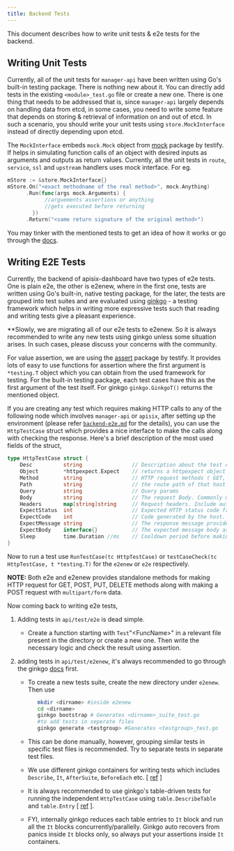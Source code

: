 ```yaml
---
title: Backend Tests
---
```


<!--
#
# Licensed to the Apache Software Foundation (ASF) under one or more
# contributor license agreements.  See the NOTICE file distributed with
# this work for additional information regarding copyright ownership.
# The ASF licenses this file to You under the Apache License, Version 2.0
# (the "License"); you may not use this file except in compliance with
# the License.  You may obtain a copy of the License at
#
#     http://www.apache.org/licenses/LICENSE-2.0
#
# Unless required by applicable law or agreed to in writing, software
# distributed under the License is distributed on an "AS IS" BASIS,
# WITHOUT WARRANTIES OR CONDITIONS OF ANY KIND, either express or implied.
# See the License for the specific language governing permissions and
# limitations under the License.
#
-->

This document describes how to write unit tests & e2e tests for the backend.

## Writing Unit Tests

Currently, all of the unit tests for `manager-api` have been written using Go's built-in testing package. There is nothing new about it. You can directly add tests in the existing `<module>_test.go` file or create a new one. There is one thing that needs to be addressed that is, since `manager-api` largely depends on handling data from etcd, in some cases, you need to write some feature that depends on storing & retrieval of information on and out of etcd. In such a scenario, you should write your unit tests using `store.MockInterface` instead of directly depending upon etcd.

The `MockInterface` embeds `mock.Mock` object from [mock](https://pkg.go.dev/github.com/stretchr/testify/mock) package by testify. If helps in simulating function calls of an object with desired inputs as arguments and outputs as return values. Currently, all the unit tests in `route`, `service`, `ssl` and `upstream` handlers uses mock interface. For eg.

```go
mStore := &store.MockInterface{}
mStore.On("<exact methodname of the real method>", mock.Anything)
      .Run(func(args mock.Arguments) { 
      	    //arguements assertions or anything 
      	    //gets executed before returning 
      	})
      .Return("<same return signature of the original method>")
```
You may tinker with the mentioned tests to get an idea of how it works or go through the [docs](https://pkg.go.dev/github.com/stretchr/testify/mock#pkg-index).


## Writing E2E Tests

Currently, the backend of apisix-dashboard have two types of e2e tests. One is plain e2e, the other is e2enew, where in the first one, tests are written using Go's built-in, native testing package, for the later, the tests are grouped into test suites and are evaluated using [ginkgo](https://onsi.github.io/ginkgo/) - a testing framework which helps in writing more expressive tests such that reading and writing tests give a pleasant experience.

**Slowly, we are migrating all of our e2e tests to e2enew. So it is always recommended to write any new tests using ginkgo unless some situation arises. In such cases, please discuss your concerns with the community.

For value assertion, we are using the [assert](https://pkg.go.dev/github.com/stretchr/testify@v1.7.0/assert) package by testify. It provides lots of easy to use functions for assertion where the first argument is   `*testing.T` object which you can obtain from the used framework for testing. For the built-in testing package, each test cases have this as the first argument of the test itself. For ginkgo `ginkgo.GinkgoT()` returns the mentioned object.


If you are creating any test which requires making HTTP calls to any of the following node which involves `manager-api` or `apisix`, after setting up the environment (please refer [`backend-e2e.md`](./back-end-e2e.md) for the details), you can use the `HttpTestCase` struct which provides a nice interface to make the calls along with checking the response. Here's a brief description of the most used fields of the struct,

```go
type HttpTestCase struct {
    Desc          string                // Description about the test case.
    Object        *httpexpect.Expect    // returns a httpexpect object i.e. on which host the request is going to be made.
    Method        string                // HTTP request methods ( GET, POST, PATCH, PUT, DELETE, OPTIONS).
    Path          string                // the route path of that host
    Query         string                // Query params
    Body          string                // The request Body. Commonly used in POST, PUT, PATCH.
    Headers       map[string]string     // Request headers. Include authorization header for secure routes.
    ExpectStatus  int                   // Expected HTTP status code from the response
    ExpectCode    int                   // Code generated by the host. Generally 0 for http.StatusOK.
    ExpectMessage string                // The response message provided in the response by the host.
    ExpectBody    interface{}           // The expected message body as a response.
    Sleep         time.Duration //ms    // Cooldown period before making next request.
}
```

Now to run a test use `RunTestCase(tc HttpTestCase)` or `testCaseCheck(tc HttpTestCase, t *testing.T)` for the `e2enew` or `e2e` respectively.

**NOTE:** Both e2e and e2enew provides standalone methods for making HTTP request for GET, POST, PUT, DELETE methods along with making a POST request with `multipart/form` data.

Now coming back to writing e2e tests,
1. Adding tests in `api/test/e2e` is dead simple.
   - Create a function starting with `Test`"\<FuncName\>" in a relevant file present in the directory or create a new one. Then write the necessary logic and check the result using assertion.

2. adding tests  in `api/test/e2enew`, it's always recommended to go through the ginkgo [docs](https://onsi.github.io/ginkgo/) first.

   - To create a new tests suite, create the new directory under `e2enew`. Then use

     ```sh
        mkdir <dirname> #inside e2enew
        cd <dirname>
        ginkgo bootstrap # Generates <dirname>_suite_test.go
        #to add tests in seperate files
        ginkgo generate <testgroup> #Generates <testgroup>_test.go
     ```

   - This can be done manually, however, grouping similar tests in specific test files is recommended. Try to separate tests in separate test files.

   - We use different ginkgo containers for writing tests which includes `Describe`, `It`, `AfterSuite`, `BeforeEach` etc. [ [ref](https://onsi.github.io/ginkgo/#structuring-your-specs) ]

   - It is always recommended to use ginkgo's table-driven tests for running the independent `HttpTestCase` using `table.DescribeTable` and `table.Entry` [ [ref](https://pkg.go.dev/github.com/onsi/ginkgo/extensions/table) ]. 

   - FYI, internally ginkgo reduces each table entries to `It` block and run all the `It` blocks concurrently/parallelly. Ginkgo auto recovers from panics inside `It` blocks only, so always put your assertions inside `It` containers.
